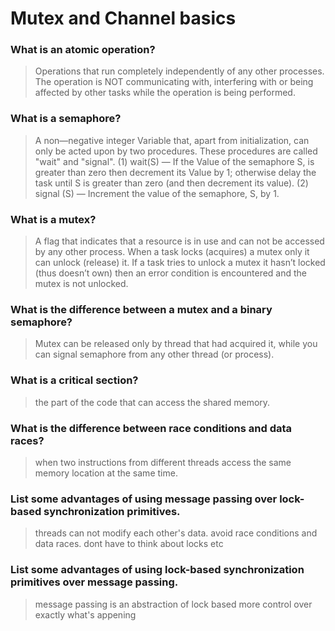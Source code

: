 # Mutex and Channel basics

### What is an atomic operation?
> Operations that run completely independently of any other processes. The operation is NOT communicating with, interfering with or being affected by other tasks while the operation is being performed. 

### What is a semaphore?
> A non—negative integer Variable that, apart from initialization, can only be acted upon by two procedures. These procedures are called "wait" and "signal".
> (1) wait(S) — If the Value of the semaphore S, is greater than zero then decrement its Value by 1; otherwise delay the task until S is greater than zero (and then decrement its value).
> (2) signal (S) — Increment the value of the semaphore, S, by 1.

### What is a mutex?
> A flag that indicates that a resource is in use and can not be accessed by any other process. 
> When a task locks (acquires) a mutex only it can unlock (release) it. If a task tries to unlock a mutex it hasn’t locked (thus doesn’t own) then an error condition is encountered and the mutex is not unlocked.

### What is the difference between a mutex and a binary semaphore?
> Mutex can be released only by thread that had acquired it, while you can signal semaphore from any other thread (or process).

### What is a critical section?
> the part of the code that can access the shared memory.

### What is the difference between race conditions and data races?
 > when two instructions from different threads access the same memory location at the same time.

### List some advantages of using message passing over lock-based synchronization primitives.
> threads can not modify each other's data.
> avoid race conditions and data races. 
> dont have to think about locks etc

### List some advantages of using lock-based synchronization primitives over message passing.
> message passing is an abstraction of lock based
> more control over exactly what's appening
